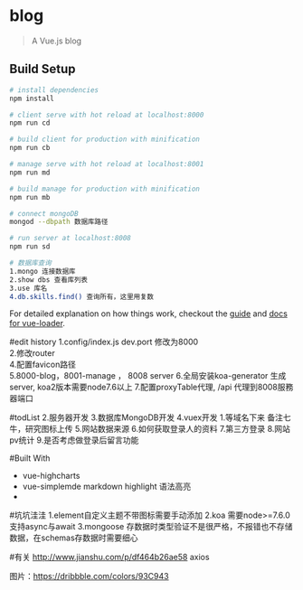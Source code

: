 # blog

> A Vue.js blog

## Build Setup

``` bash
# install dependencies
npm install

# client serve with hot reload at localhost:8000
npm run cd

# build client for production with minification
npm run cb

# manage serve with hot reload at localhost:8001
npm run md

# build manage for production with minification
npm run mb

# connect mongoDB
mongod --dbpath 数据库路径

# run server at localhost:8008
npm run sd

# 数据库查询
1.mongo 连接数据库
2.show dbs 查看库列表
3.use 库名
4.db.skills.find() 查询所有，这里用复数
```

For detailed explanation on how things work, checkout the [guide](http://vuejs-templates.github.io/webpack/) and [docs for vue-loader](http://vuejs.github.io/vue-loader).

#edit history
1.config/index.js dev.port 修改为8000  
2.修改router  
4.配置favicon路径  
5.8000-blog，8001-manage ， 8008 server
6.全局安装koa-generator 生成server, koa2版本需要node7.6以上
7.配置proxyTable代理, /api 代理到8008服務器端口

#todList
2.服务器开发 
3.数据库MongoDB开发 
4.vuex开发 
1.等域名下来 备注七牛，研究图标上传 
5.网站数据来源 
6.如何获取登录人的资料 
7.第三方登录 
8.网站pv统计 
9.是否考虑做登录后留言功能 


#Built With
- vue-highcharts  
- vue-simplemde markdown highlight 语法高亮 
- 

#坑坑洼洼 
1.element自定义主题不带图标需要手动添加 
2.koa 需要node>=7.6.0 支持async与await 
3.mongoose 存数据时类型验证不是很严格，不报错也不存储数据，在schemas存数据时需要细心


#有关 
http://www.jianshu.com/p/df464b26ae58 axios

图片：https://dribbble.com/colors/93C943
